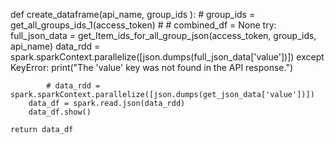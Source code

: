 def create_dataframe(api_name, group_ids ):
    # group_ids = get_all_groups_ids_1(access_token)
    # # combined_df = None
    try:
        full_json_data = get_Item_ids_for_all_group_json(access_token, group_ids, api_name)
        data_rdd = spark.sparkContext.parallelize([json.dumps(full_json_data['value'])])
    except KeyError:
        print("The 'value' key was not found in the API response.")
            
            # data_rdd = spark.sparkContext.parallelize([json.dumps(get_json_data['value'])])
        data_df = spark.read.json(data_rdd)
        data_df.show()

    return data_df
 
        
